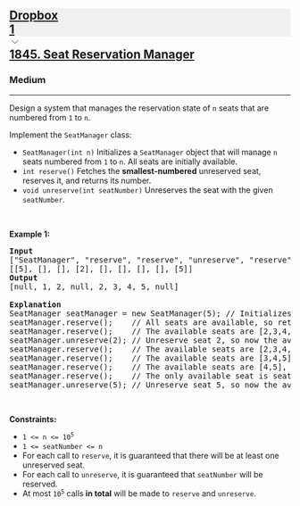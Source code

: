 <h2><a href="https://leetcode.com/problems/seat-reservation-manager/"><div id="big-omega-company-tags" style="user-select: auto;"><div id="big-omega-topbar" style="user-select: auto;"><div class="companyTagsContainer" style="overflow-x: scroll; flex-wrap: nowrap; user-select: auto;"><div class="companyTagsContainer--tag" style="background-color: rgba(0, 10, 32, 0.05); user-select: auto;"><div style="user-select: auto;">Dropbox</div><div class="companyTagsContainer--tagOccurence" style="user-select: auto;">1</div></div></div><div class="companyTagsContainer--chevron" style="user-select: auto;"><div style="user-select: auto;"><svg version="1.1" id="icon" xmlns="http://www.w3.org/2000/svg" xmlns:xlink="http://www.w3.org/1999/xlink" x="0px" y="0px" viewBox="0 0 32 32" fill="#4087F1" xml:space="preserve" style="width: 20px; user-select: auto;"><polygon points="16,22 6,12 7.4,10.6 16,19.2 24.6,10.6 26,12 " style="user-select: auto;"></polygon><rect id="_x3C_Transparent_Rectangle_x3E_" class="st0" fill="none" width="32" height="32" style="user-select: auto;"></rect></svg></div></div></div></div>1845. Seat Reservation Manager</a></h2><h3>Medium</h3><hr><div style="user-select: auto;"><p style="user-select: auto;">Design a system that manages the reservation state of <code style="user-select: auto;">n</code> seats that are numbered from <code style="user-select: auto;">1</code> to <code style="user-select: auto;">n</code>.</p>

<p style="user-select: auto;">Implement the <code style="user-select: auto;">SeatManager</code> class:</p>

<ul style="user-select: auto;">
	<li style="user-select: auto;"><code style="user-select: auto;">SeatManager(int n)</code> Initializes a <code style="user-select: auto;">SeatManager</code> object that will manage <code style="user-select: auto;">n</code> seats numbered from <code style="user-select: auto;">1</code> to <code style="user-select: auto;">n</code>. All seats are initially available.</li>
	<li style="user-select: auto;"><code style="user-select: auto;">int reserve()</code> Fetches the <strong style="user-select: auto;">smallest-numbered</strong> unreserved seat, reserves it, and returns its number.</li>
	<li style="user-select: auto;"><code style="user-select: auto;">void unreserve(int seatNumber)</code> Unreserves the seat with the given <code style="user-select: auto;">seatNumber</code>.</li>
</ul>

<p style="user-select: auto;">&nbsp;</p>
<p style="user-select: auto;"><strong class="example" style="user-select: auto;">Example 1:</strong></p>

<pre style="user-select: auto;"><strong style="user-select: auto;">Input</strong>
["SeatManager", "reserve", "reserve", "unreserve", "reserve", "reserve", "reserve", "reserve", "unreserve"]
[[5], [], [], [2], [], [], [], [], [5]]
<strong style="user-select: auto;">Output</strong>
[null, 1, 2, null, 2, 3, 4, 5, null]

<strong style="user-select: auto;">Explanation</strong>
SeatManager seatManager = new SeatManager(5); // Initializes a SeatManager with 5 seats.
seatManager.reserve();    // All seats are available, so return the lowest numbered seat, which is 1.
seatManager.reserve();    // The available seats are [2,3,4,5], so return the lowest of them, which is 2.
seatManager.unreserve(2); // Unreserve seat 2, so now the available seats are [2,3,4,5].
seatManager.reserve();    // The available seats are [2,3,4,5], so return the lowest of them, which is 2.
seatManager.reserve();    // The available seats are [3,4,5], so return the lowest of them, which is 3.
seatManager.reserve();    // The available seats are [4,5], so return the lowest of them, which is 4.
seatManager.reserve();    // The only available seat is seat 5, so return 5.
seatManager.unreserve(5); // Unreserve seat 5, so now the available seats are [5].
</pre>

<p style="user-select: auto;">&nbsp;</p>
<p style="user-select: auto;"><strong style="user-select: auto;">Constraints:</strong></p>

<ul style="user-select: auto;">
	<li style="user-select: auto;"><code style="user-select: auto;">1 &lt;= n &lt;= 10<sup style="user-select: auto;">5</sup></code></li>
	<li style="user-select: auto;"><code style="user-select: auto;">1 &lt;= seatNumber &lt;= n</code></li>
	<li style="user-select: auto;">For each call to <code style="user-select: auto;">reserve</code>, it is guaranteed that there will be at least one unreserved seat.</li>
	<li style="user-select: auto;">For each call to <code style="user-select: auto;">unreserve</code>, it is guaranteed that <code style="user-select: auto;">seatNumber</code> will be reserved.</li>
	<li style="user-select: auto;">At most <code style="user-select: auto;">10<sup style="user-select: auto;">5</sup></code> calls <strong style="user-select: auto;">in total</strong> will be made to <code style="user-select: auto;">reserve</code> and <code style="user-select: auto;">unreserve</code>.</li>
</ul>
</div>